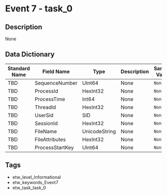 # Event 7 - task_0

## Description
None

## Data Dictionary
|Standard Name|Field Name|Type|Description|Sample Value|
|---|---|---|---|---|
|TBD|SequenceNumber|UInt64|None|`None`|
|TBD|ProcessId|HexInt32|None|`None`|
|TBD|ProcessTime|Int64|None|`None`|
|TBD|ThreadId|HexInt32|None|`None`|
|TBD|UserSid|SID|None|`None`|
|TBD|SessionId|HexInt32|None|`None`|
|TBD|FileName|UnicodeString|None|`None`|
|TBD|FileAttributes|HexInt32|None|`None`|
|TBD|ProcessStartKey|UInt64|None|`None`|

## Tags
* etw_level_Informational
* etw_keywords_Event7
* etw_task_task_0